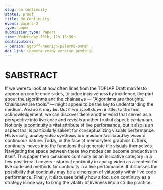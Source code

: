 ```yaml
---
slug: on-continuity
status: proof
title: On Continuity
event: papers-2
type: paper
submission_type: Papers
time: Wednesday 28th, 12h-13:30h
contributors:
- person: $groff-hennigh-palermo-sarah
doi_link: (camera-ready version pending)
---
```


# $ABSTRACT

  If we were to look at how often lines from the TOPLAP Draft manifesto appear on conference slides, to judge incisiveness by incidence, the part about the algorithms and the chainsaws — "Algorithms are thoughts. Chainsaws are tools." — might appear to be the key to understanding the medium. And so it may be. But if we scroll down a little, to the final acknowledgement, we can discover there another word that serves as a perspective into live code and reveals another fruitful aspect: *continuum*. 
  Not only is continuity a vital attribute of live performance, but it also is an aspect that is particularly salient for conceptualizing visuals performance. Historically, analog video synthesis is a medium facilitated by video's continuous nature. Today, in the face of memoryless graphics buffers, continuity moves into the functions that generate the visuals themselves. Navigating the space between these two modes can become productive in itself. This paper then considers continuity as an indicative category in a few positions: It covers historical continuity in analog video as a context for live code and methods for continuity in a live performance. It discusses the possibility that continuity may be a dimension of virtuosity within live code performance. Finally, it discusses briefly how a focus on continuity as a strategy is one way to bring the vitality of liveness into a studio practice.


